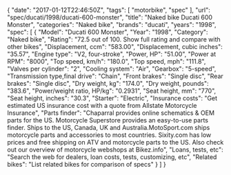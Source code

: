 {
    "date": "2017-01-12T22:46:50Z",
    "tags": [
        "motorbike",
        "spec"
    ],
    "url": "spec\/ducati\/1998\/ducati-600-monster",
    "title": "Naked bike Ducati 600 Monster",
    "categories": "Naked bike",
    "brands": "ducati",
    "years": "1998",
    "spec": [
        {
            "Model": "Ducati 600 Monster",
            "Year": "1998",
            "Category": "Naked bike",
            "Rating": "72.5 out of 100. Show full rating and compare with other bikes",
            "Displacement, ccm": "583.00",
            "Displacement, cubic inches": "35.57",
            "Engine type": "V2, four-stroke",
            "Power, HP": "51.00",
            "Power at RPM": "8000",
            "Top speed, km\/h": "180.0",
            "Top speed, mph": "111.8",
            "Valves per cylinder": "2",
            "Cooling system": "Air",
            "Gearbox": "5-speed",
            "Transmission type,final drive": "Chain",
            "Front brakes": "Single disc",
            "Rear brakes": "Single disc",
            "Dry weight, kg": "174.0",
            "Dry weight, pounds": "383.6",
            "Power\/weight ratio, HP\/kg": "0.2931",
            "Seat height, mm": "770",
            "Seat height, inches": "30.3",
            "Starter": "Electric",
            "Insurance costs": "Get estimated US insurance cost with a quote from Allstate Motorcycle Insurance",
            "Parts finder": "Chaparral provides online schematics & OEM parts for the US.   Motorcycle Superstore provides an easy-to-use parts finder. Ships to the US, Canada, UK and Australia.MotoSport.com ships motorcycle parts and accessories to most countries.    Sixity.com has low prices and free shipping on ATV and motorcycle parts to the US. Also check out our overview of motorcycle webshops at Bikez.info",
            "Loans, tests, etc": "Search the web for dealers, loan costs, tests, customizing, etc",
            "Related bikes": "List related bikes for comparison of specs"
        }
    ]
}